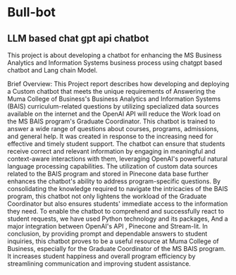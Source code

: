 # Bull-bot
LLM based chat gpt api chatbot 
------

This project is about developing a chatbot for  enhancing the MS Business Analytics and Information Systems business process using chatgpt based chatbot and Lang chain Model. 

Brief Overview:
This Project report describes how developing and deploying a Custom
chatbot that meets the unique requirements of Answering the Muma
College of Business's Business Analytics and Information Systems
(BAIS) curriculum-related questions by utilizing specialized data sources
available on the internet and the OpenAI API will reduce the Work load
on the MS BAIS program's Graduate Coordinator.
This chatbot is trained to answer a wide range of questions about courses,
programs, admissions, and general help. It was created in response to the
increasing need for effective and timely student support. The chatbot can
ensure that students receive correct and relevant information by engaging
in meaningful and context-aware interactions with them, leveraging
OpenAI's powerful natural language processing capabilities.
The utilization of custom data sources related to the BAIS program and
stored in Pinecone data base further enhances the chatbot's ability to
address program-specific questions. By consolidating the knowledge
required to navigate the intricacies of the BAIS program, this chatbot not
only lightens the workload of the Graduate Coordinator but also ensures
students' immediate access to the information they need.
To enable the chatbot to comprehend and successfully react to student
requests, we have used Python technology and its packages, And a major
integration between OpenAI's API , Pinecone and Stream-lit.
In conclusion, by providing prompt and dependable answers to student
inquiries, this chatbot proves to be a useful resource at Muma College of
Business, especially for the Graduate Coordinator of the MS BAIS
program. It increases student happiness and overall program efficiency by
streamlining communication and improving student assistance.
